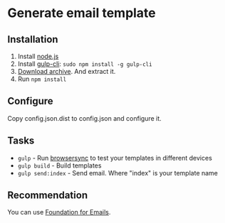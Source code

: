 # Generate email template

## Installation
1. Install [node.js](https://nodejs.org/en/)
2. Install [gulp-cli](http://gulpjs.com/): `sudo npm install -g gulp-cli`
3. [Download archive](https://github.com/sa2rn/email-template-generator/archive/master.zip). And extract it.
4. Run `npm install`

## Configure
Copy config.json.dist to config.json and configure it.

## Tasks
- `gulp` - Run [browsersync](https://www.browsersync.io/) to test your templates in different devices
- `gulp build` - Build templates
- `gulp send:index` - Send email. Where "index" is your template name

## Recommendation

You can use [Foundation for Emails](http://foundation.zurb.com/emails/docs.html).

